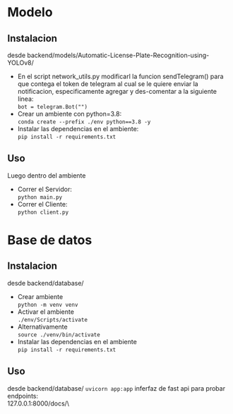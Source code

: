 # Modelo
## Instalacion 
desde backend/models/Automatic-License-Plate-Recognition-using-YOLOv8/
- En el script network_utils.py modificarl la funcion sendTelegram() para que contega el token de telegram al cual se le quiere enviar la notificacion, especificamente agregar y des-comentar a la siguiente linea: \
```bot = telegram.Bot("")```
- Crear un ambiente con python=3.8:\
```conda create --prefix ./env python==3.8 -y```
- Instalar las dependencias en el ambiente: \
```pip install -r requirements.txt```
## Uso
Luego dentro del ambiente
- Correr el Servidor:\
```python main.py```
- Correr el Cliente:\
```python client.py```
# Base de datos
## Instalacion
desde backend/database/
- Crear ambiente\
```python -m venv venv```
- Activar el ambiente\
```./env/Scripts/activate```
- Alternativamente\
```source ./venv/bin/activate```
- Instalar las dependencias en el ambiente\
```pip install -r requirements.txt```
## Uso
desde backend/database/
```uvicorn app:app```
inferfaz de fast api para probar endpoints:\
127.0.0.1:8000/docs/\
